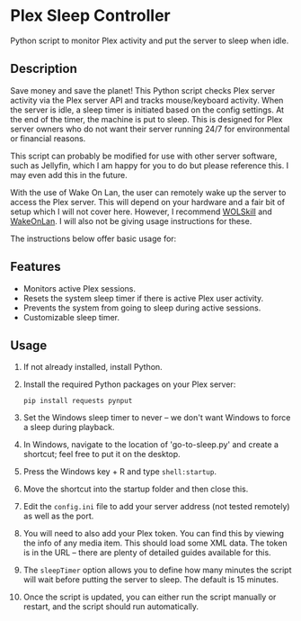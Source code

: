 # Plex Sleep Controller

Python script to monitor Plex activity and put the server to sleep when idle.

## Description

Save money and save the planet! This Python script checks Plex server activity via the Plex server API and tracks mouse/keyboard activity. When the server is idle, a sleep timer is initiated based on the config settings. At the end of the timer, the machine is put to sleep. This is designed for Plex server owners who do not want their server running 24/7 for environmental or financial reasons.

This script can probably be modified for use with other server software, such as Jellyfin, which I am happy for you to do but please reference this. I may even add this in the future.

With the use of Wake On Lan, the user can remotely wake up the server to access the Plex server. This will depend on your hardware and a fair bit of setup which I will not cover here. However, I recommend [WOLSkill](https://www.wolskill.com/) and [WakeOnLan](https://www.nirsoft.net/utils/wake_on_lan.html). I will also not be giving usage instructions for these.

The instructions below offer basic usage for:

## Features

- Monitors active Plex sessions.
- Resets the system sleep timer if there is active Plex user activity.
- Prevents the system from going to sleep during active sessions.
- Customizable sleep timer.

## Usage

1. If not already installed, install Python.

2. Install the required Python packages on your Plex server:

    ```
    pip install requests pynput
    ```

3. Set the Windows sleep timer to never – we don't want Windows to force a sleep during playback.

4. In Windows, navigate to the location of 'go-to-sleep.py' and create a shortcut; feel free to put it on the desktop.

5. Press the Windows key + R and type `shell:startup`.

6. Move the shortcut into the startup folder and then close this.

7. Edit the `config.ini` file to add your server address (not tested remotely) as well as the port.

8. You will need to also add your Plex token. You can find this by viewing the info of any media item. This should load some XML data. The token is in the URL – there are plenty of detailed guides available for this.

9. The `sleepTimer` option allows you to define how many minutes the script will wait before putting the server to sleep. The default is 15 minutes.

10. Once the script is updated, you can either run the script manually or restart, and the script should run automatically.
